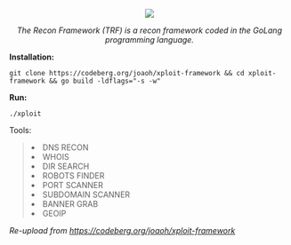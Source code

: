 <p align="center"><img src="https://codeberg.org/joaoh/xploit-framework/raw/branch/main/logo/logo.png"/></p>

<i><p align="center">The Recon Framework (TRF) is a recon framework coded in the GoLang programming language.</p></i>

<b>Installation:</b>
```
git clone https://codeberg.org/joaoh/xploit-framework && cd xploit-framework && go build -ldflags="-s -w"
```

<b>Run:</b>
```
./xploit
```

<p>Tools:</p>
<blockquote>
<li>DNS RECON</li>
<li>WHOIS</li>
<li>DIR SEARCH</li>
<li>ROBOTS FINDER</li>
<li>PORT SCANNER</li>
<li>SUBDOMAIN SCANNER</li>
<li>BANNER GRAB</li>
<li>GEOIP</li>
</blockquote>

<i>Re-upload from https://codeberg.org/joaoh/xploit-framework</i>
